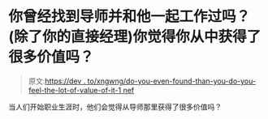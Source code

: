 # 你曾经找到导师并和他一起工作过吗？(除了你的直接经理)你觉得你从中获得了很多价值吗？

> 原文:[https://dev . to/xngwng/do-you-even-found-than-you-do-you-feel-the-lot-of-value-of-it-1 nef](https://dev.to/xngwng/did-you-ever-find-and-worked-with-a-mentor-other-than-your-direct-manager-do-you-feel-you-got-a-lot-of-value-of-it-1nef)

当人们开始职业生涯时，他们会觉得从导师那里获得了很多价值吗？